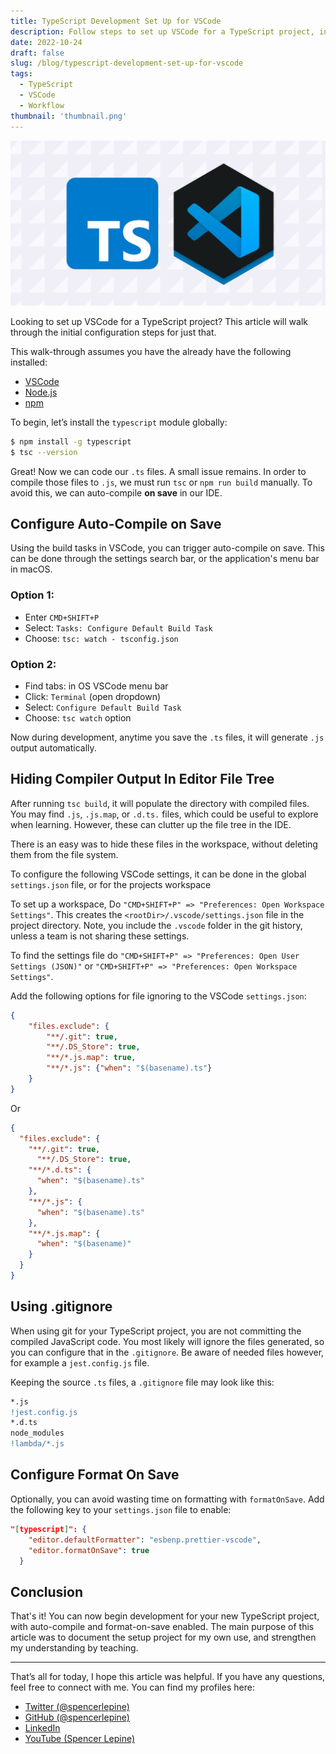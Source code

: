 ```yaml
---
title: TypeScript Development Set Up for VSCode
description: Follow steps to set up VSCode for a TypeScript project, including auto-compile and format-on-save.
date: 2022-10-24
draft: false
slug: /blog/typescript-development-set-up-for-vscode
tags:
  - TypeScript
  - VSCode
  - Workflow
thumbnail: 'thumbnail.png'
---
```


<!-- MARKDOWN CONTENT -->

![](./thumbnail.png)

Looking to set up VSCode for a TypeScript project? This article will walk through the initial configuration steps for just that.

This walk-through assumes you have the already have the following installed:

- [VSCode](https://code.visualstudio.com/)
- [Node.js](https://nodejs.org/en/download/)
- [npm](https://docs.npmjs.com/downloading-and-installing-node-js-and-npm)

To begin, let’s install the `typescript` module globally:

```sh
$ npm install -g typescript
$ tsc --version
```

Great! Now we can code our `.ts` files. A small issue remains. In order to compile those files to `.js`, we must run `tsc` or `npm run build` manually. To avoid this, we can auto-compile __on save__ in our IDE.

## Configure Auto-Compile on Save

Using the build tasks in VSCode, you can trigger auto-compile on save. This can be done through the settings search bar, or the application's menu bar in macOS.

### Option 1:

- Enter `CMD+SHIFT+P`
- Select: `Tasks: Configure Default Build Task`
- Choose: `tsc: watch - tsconfig.json`

### Option 2:

- Find tabs: in OS VSCode menu bar
- Click: `Terminal` (open dropdown)
- Select: `Configure Default Build Task`
- Choose: `tsc watch` option

Now during development, anytime you save the `.ts` files, it will generate `.js` output automatically.

## Hiding Compiler Output In Editor File Tree

After running `tsc build`, it will populate the directory with compiled files. You may find `.js`,  `.js.map`,  or `.d.ts.` files, which could be useful to explore when learning. However, these can clutter up the file tree in the IDE.

There is an easy was to hide these files in the workspace, without deleting them from the file system.

To configure the following VSCode settings, it can be done in the global `settings.json` file, or for the projects workspace

To set up a workspace, Do `"CMD+SHIFT+P" => "Preferences: Open Workspace Settings"`. This creates the `<rootDir>/.vscode/settings.json` file in the project directory.  Note, you include the `.vscode` folder in the git history, unless a team is not sharing these settings.

To find the  settings file do `"CMD+SHIFT+P" => "Preferences: Open User Settings (JSON)"` or `"CMD+SHIFT+P" => "Preferences: Open Workspace Settings"`.

Add the following options for file ignoring to the VSCode `settings.json`:
```json
{
    "files.exclude": {
        "**/.git": true,
        "**/.DS_Store": true,
        "**/*.js.map": true,
        "**/*.js": {"when": "$(basename).ts"}
    }
}
```

Or

```json
{
  "files.exclude": {
    "**/.git": true,
      "**/.DS_Store": true,
    "**/*.d.ts": {
      "when": "$(basename).ts"
    },
    "**/*.js": {
      "when": "$(basename).ts"
    },
    "**/*.js.map": {
      "when": "$(basename)"
    }
  }
}
 ```


## Using .gitignore

When using git for your TypeScript project, you are not committing the compiled  JavaScript code. You most likely will ignore the  files generated, so you can configure that in the `.gitignore`.  Be aware of needed files however, for example a `jest.config.js` file.

Keeping the source `.ts` files, a `.gitignore` file may look like this:

```diff
*.js
!jest.config.js
*.d.ts
node_modules
!lambda/*.js
```

## Configure Format On Save

Optionally, you can avoid wasting time on formatting with `formatOnSave`. Add the following key to your `settings.json` file to enable:

```json
"[typescript]": {
    "editor.defaultFormatter": "esbenp.prettier-vscode",
    "editor.formatOnSave": true
  }
```

## Conclusion

That's it! You can now begin development for your new TypeScript project, with auto-compile and format-on-save enabled.  The main purpose of this article was to document the setup project for my own use, and strengthen my understanding by teaching.

---

That’s all for today, I hope this article was helpful. If you have any questions, feel free to connect with me. You can find my profiles here:
* [Twitter (@spencerlepine)](https://twitter.com/SpencerLepine)
* [GitHub (@spencerlepine)](https://github.com/spencerlepine)
* [LinkedIn](https://www.linkedin.com/in/spencer-lepine/)
* [YouTube (Spencer Lepine)](https://www.youtube.com/channel/UCBL6vAHJZqUlyJp-rcFU55Q)
